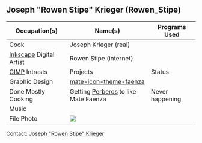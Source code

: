 ## Joseph "Rowen Stipe" Krieger (Rowen_Stipe)

Occupation(s) |  Name(s) |  Programs Used
---|---|---
Cook |  Joseph Krieger (real) |
[Inkscape](http://en.wikipedia.org/wiki/Inkscape) Digital Artist |  Rowen Stipe (internet) |
[GIMP](http://en.wikipedia.org/wiki/GIMP) Intrests |  Projects |  Status
Graphic Design|  [mate-icon-theme-faenza](http://github.com/mate-desktop/mate-icon-theme-faenza) |
Done Mostly  Cooking |  Getting [Perberos](./users-perberos) to like Mate Faenza |  Never happening
Music | |
File Photo| ![](http://planet.mate-desktop.org/images/rowen_stipe.png)|

Contact: [Joseph "Rowen Stipe" Krieger](mailto:rowen.stipe@gmail.com)

